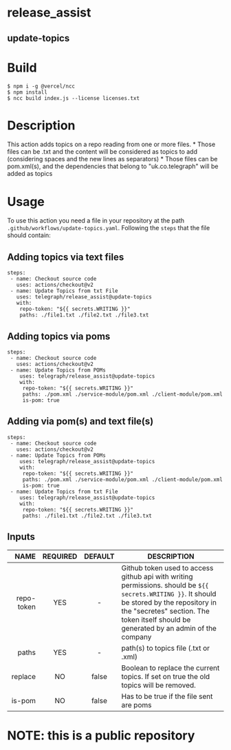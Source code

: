 # release_assist
## update-topics

# Build
```
$ npm i -g @vercel/ncc
$ npm install
$ ncc build index.js --license licenses.txt
```

# Description

This action adds topics on a repo reading from one or more files.
    * Those files can be .txt and the content will be considered as topics to add (considering spaces and the new lines as separators)
    * Those files can be pom.xml(s), and the dependencies that belong to "uk.co.telegraph" will be added as topics

# Usage
To use this action you need a file in your repository at the path `.github/workflows/update-topics.yaml`. Following the `steps` that the file should contain:

## Adding topics via text files 
```
steps:
 - name: Checkout source code
   uses: actions/checkout@v2
 - name: Update Topics from txt File
   uses: telegraph/release_assist@update-topics
   with:
    repo-token: "${{ secrets.WRITING }}"
    paths: ./file1.txt ./file2.txt ./file3.txt
```

## Adding topics via poms
```
steps:
 - name: Checkout source code
   uses: actions/checkout@v2
 - name: Update Topics from POMs
    uses: telegraph/release_assist@update-topics
    with:
     repo-token: "${{ secrets.WRITING }}"
     paths: ./pom.xml ./service-module/pom.xml ./client-module/pom.xml
     is-pom: true
```

## Adding via pom(s) and text file(s)
```
steps:
 - name: Checkout source code
   uses: actions/checkout@v2
 - name: Update Topics from POMs
    uses: telegraph/release_assist@update-topics
    with:
     repo-token: "${{ secrets.WRITING }}"
     paths: ./pom.xml ./service-module/pom.xml ./client-module/pom.xml
     is-pom: true
 - name: Update Topics from txt File
    uses: telegraph/release_assist@update-topics
    with:
     repo-token: "${{ secrets.WRITING }}"
     paths: ./file1.txt ./file2.txt ./file3.txt
```

## Inputs

| NAME | REQUIRED | DEFAULT | DESCRIPTION
| ---: | :---: | :---: | ---
| repo-token | YES | - | Github token used to access github api with writing permissions. should be `${{ secrets.WRITING }}`. It should be stored by the repository in the "secretes" section. The token itself should be generated by an admin of the company
| paths | YES | - | path(s) to topics file (.txt or .xml)
| replace | NO | false | Boolean to replace the current topics. If set on true the old topics will be removed.
| is-pom | NO | false | Has to be true if the file sent are poms

# NOTE: this is a public repository
